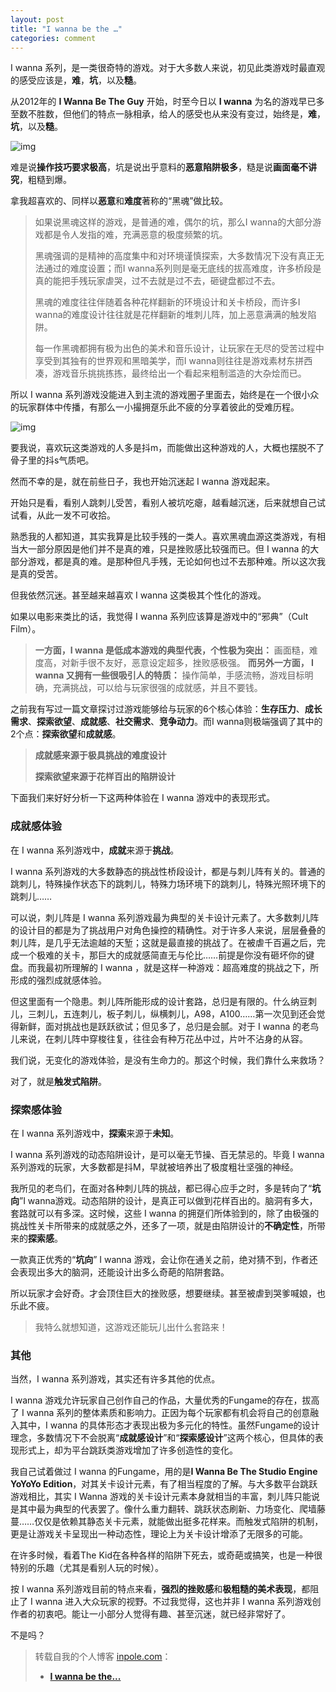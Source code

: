 ```yaml
---
layout: post
title: "I wanna be the …"
categories: comment
---
```

I wanna 系列，是一类很奇特的游戏。对于大多数人来说，初见此类游戏时最直观的感受应该是，**难**，**坑**，以及**糙**。

从2012年的 **I Wanna Be The Guy** 开始，时至今日以 **I wanna** 为名的游戏早已多至数不胜数，但他们的特点一脉相承，给人的感受也从来没有变过，始终是，**难**，**坑**，以及**糙**。

![img](http://pic7.kondaa.com//inpole/pic201809/iwanna3.jpg)

难是说**操作技巧要求极高**，坑是说出乎意料的**恶意陷阱极多**，糙是说**画面毫不讲究**，粗糙到爆。

拿我超喜欢的、同样以**恶意**和**难度**著称的“黑魂”做比较。

> 如果说黑魂这样的游戏，是普通的难，偶尔的坑，那么I wanna的大部分游戏都是令人发指的难，充满恶意的极度频繁的坑。
>
> 黑魂强调的是精神的高度集中和对环境谨慎探索，大多数情况下没有真正无法通过的难度设置；而I wanna系列则是毫无底线的拔高难度，许多桥段是真的能把手残玩家虐哭，过不去就是过不去，砸键盘都过不去。
>
> 黑魂的难度往往伴随着各种花样翻新的环境设计和关卡桥段，而许多I wanna的难度设计往往就是花样翻新的堆刺儿阵，加上恶意满满的触发陷阱。
>
> 每一作黑魂都拥有极为出色的美术和音乐设计，让玩家在无尽的受苦过程中享受到其独有的世界观和黑暗美学，而I wanna则往往是游戏素材东拼西凑，游戏音乐挑挑拣拣，最终给出一个看起来粗制滥造的大杂烩而已。

所以 I wanna 系列游戏没能进入到主流的游戏圈子里面去，始终是在一个很小众的玩家群体中传播，有那么一小撮拥趸乐此不疲的分享着彼此的受难历程。

![img](http://pic7.kondaa.com//inpole/pic201809/iwanna3.png)

要我说，喜欢玩这类游戏的人多是抖m，而能做出这种游戏的人，大概也摆脱不了骨子里的抖s气质吧。

然而不幸的是，就在前些日子，我也开始沉迷起 I wanna 游戏起来。

开始只是看，看别人跳刺儿受苦，看别人被坑吃瘪，越看越沉迷，后来就想自己试试看，从此一发不可收拾。

熟悉我的人都知道，其实我算是比较手残的一类人。喜欢黑魂血源这类游戏，有相当大一部分原因是他们并不是真的难，只是挫败感比较强而已。但 I wanna 的大部分游戏，都是真的难。是那种但凡手残，无论如何也过不去那种难。所以这次我是真的受苦。

但我依然沉迷。甚至越来越喜欢 I wanna 这类极其个性化的游戏。

如果以电影来类比的话，我觉得 I wanna 系列应该算是游戏中的“邪典”（Cult Film）。

> **一方面，I wanna 是低成本游戏的典型代表，个性极为突出：**
> 画面糙，难度高，对新手很不友好，恶意设定超多，挫败感极强。
> **而另外一方面， I wanna 又拥有一些很吸引人的特质：**
> 操作简单，手感流畅，游戏目标明确，充满挑战，可以给与玩家很强的成就感，并且不要钱。

之前我有写过一篇文章探讨过游戏能够给与玩家的6个核心体验：**生存压力**、**成长需求**、**探索欲望**、**成就感**、**社交需求**、**竞争动力**。而I wanna则极端强调了其中的2个点：**探索欲望**和**成就感**。

> **成就感来源于极具挑战的难度设计**
>
> **探索欲望来源于花样百出的陷阱设计**

下面我们来好好分析一下这两种体验在 I wanna 游戏中的表现形式。

### **成就感体验**

在 I wanna 系列游戏中，**成就**来源于**挑战**。

I wanna 系列游戏的大多数静态的挑战性桥段设计，都是与刺儿阵有关的。普通的跳刺儿，特殊操作状态下的跳刺儿，特殊力场环境下的跳刺儿，特殊光照环境下的跳刺儿……

可以说，刺儿阵是 I wanna 系列游戏最为典型的关卡设计元素了。大多数刺儿阵的设计目的都是为了挑战用户对角色操控的精确性。对于许多人来说，层层叠叠的刺儿阵，是几乎无法逾越的天堑；这就是最直接的挑战了。在被虐千百遍之后，完成一个极难的关卡，那巨大的成就感简直无与伦比……前提是你没有砸坏你的键盘。而我最初所理解的 I wanna ，就是这样一种游戏：超高难度的挑战之下，所形成的强烈成就感体验。

但这里面有一个隐患。刺儿阵所能形成的设计套路，总归是有限的。什么纳豆刺儿，三刺儿，五连刺儿，板子刺儿，纵横刺儿，A98，A100……第一次见到还会觉得新鲜，面对挑战也是跃跃欲试；但见多了，总归是会腻。对于 I wanna 的老鸟儿来说，在刺儿阵中穿梭往复，往往会有种万花丛中过，片叶不沾身的从容。

我们说，无变化的游戏体验，是没有生命力的。那这个时候，我们靠什么来救场？

对了，就是**触发式陷阱**。

### **探索感体验**

在 I wanna 系列游戏中，**探索**来源于**未知**。

I wanna 系列游戏的动态陷阱设计，是可以毫无节操、百无禁忌的。毕竟 I wanna 系列游戏的玩家，大多数都是抖M，早就被培养出了极度粗壮坚强的神经。

我所见的老鸟们，在面对各种刺儿阵的挑战，都已得心应手之时，多是转向了“**坑向**”I wanna游戏。动态陷阱的设计，是真正可以做到花样百出的。脑洞有多大，套路就可以有多深。这时候，这些 I wanna 的拥趸们所体验到的，除了由极强的挑战性关卡所带来的成就感之外，还多了一项，就是由陷阱设计的**不确定性**，所带来的**探索感**。

一款真正优秀的“**坑向**” I wanna 游戏，会让你在通关之前，绝对猜不到，作者还会表现出多大的脑洞，还能设计出多么奇葩的陷阱套路。

所以玩家才会好奇。才会顶住巨大的挫败感，想要继续。甚至被虐到哭爹喊娘，也乐此不疲。

> 我特么就想知道，这游戏还能玩儿出什么套路来！

### **其他**

当然，I wanna 系列游戏，其实还有许多其他的优点。

I wanna 游戏允许玩家自己创作自己的作品，大量优秀的Fungame的存在，拔高了 I wanna 系列的整体素质和影响力。正因为每个玩家都有机会将自己的创意融入其中，I wanna 的具体形态才表现出极为多元化的特性。虽然Fungame的设计理念，多数情况下不会脱离“**成就感设计**”和“**探索感设计**”这两个核心，但具体的表现形式上，却为平台跳跃类游戏增加了许多创造性的变化。

我自己试着做过 I wanna 的Fungame，用的是**I Wanna Be The Studio Engine YoYoYo Edition**，对其关卡设计元素，有了相当程度的了解。与大多数平台跳跃游戏相比，其实 I Wanna 游戏的关卡设计元素本身就相当的丰富，刺儿阵只能说是其中最为典型的代表罢了。像什么重力翻转、跳跃状态刷新、力场变化、爬墙藤蔓……仅仅是依赖其静态关卡元素，就能做出挺多花样来。而触发式陷阱的机制，更是让游戏关卡呈现出一种动态性，理论上为关卡设计增添了无限多的可能。

在许多时候，看着The Kid在各种各样的陷阱下死去，或奇葩或搞笑，也是一种很特别的乐趣（尤其是看别人玩的时候）。

按 I wanna 系列游戏目前的特点来看，**强烈的挫败感**和**极粗糙的美术表现**，都阻止了 I wanna 进入大众玩家的视野。不过我觉得，这也并非 I wanna 系列游戏创作者的初衷吧。能让一小部分人觉得有趣、甚至沉迷，就已经非常好了。

不是吗？



>  转载自我的个人博客 [inpole.com](https://www.inpole.com)：
>
>  * [**I wanna be the...**](https://www.inpole.com/archives/1337)
